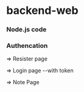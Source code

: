 # backend-web

### Node.js code

### Authencation  


=> Resister page

=> Login page
      --with token

=> Note Page



